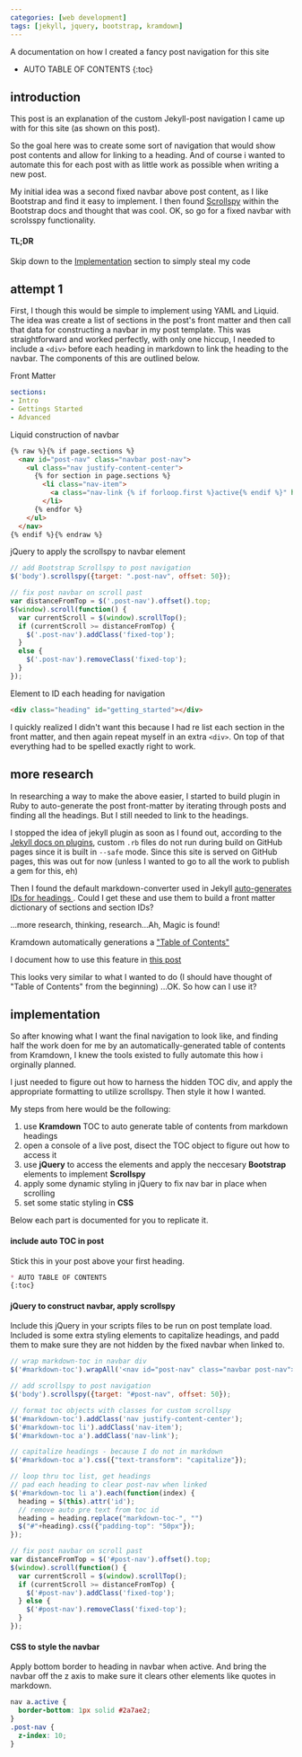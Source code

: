 ```yaml
---
categories: [web development]
tags: [jekyll, jquery, bootstrap, kramdown]
---
```


A documentation on how I created a fancy post navigation for this site  

<!-- excerpt separator -->

* AUTO TABLE OF CONTENTS
{:toc}

## introduction

This post is an explanation of the custom Jekyll-post navigation I came up with for this site (as shown on this post).  

So the goal here was to create some sort of navigation that would show post contents and allow for linking to a heading. And of course i wanted to automate this for each post with as little work as possible when writing a new post.  

My initial idea was a second fixed navbar above post content, as I like Bootstrap and find it easy to implement. I then found [Scrollspy](http://v4-alpha.getbootstrap.com/components/scrollspy/) within the Bootstrap docs and thought that was cool. OK, so go for a fixed navbar with scrolsspy functionality.  

#### TL;DR

Skip down to the  [Implementation](https://knanne.github.io/posts/how-to-create-custom-post-navigation-in-jekyll#implementation) section to simply steal my code

## attempt 1

First, I though this would be simple to implement using YAML and Liquid. The idea was create a list of sections in the post's front matter and then call that data for constructing a navbar in my post template. This was straightforward and worked perfectly, with only one hiccup, I needed to include a `<div>` before each heading in markdown to link the heading to the navbar. The components of this are outlined below.  

Front Matter  

```yaml
sections:
- Intro
- Gettings Started
- Advanced
```

Liquid construction of navbar  

```html
{% raw %}{% if page.sections %}
  <nav id="post-nav" class="navbar post-nav">
    <ul class="nav justify-content-center">
      {% for section in page.sections %}
        <li class="nav-item">
          <a class="nav-link {% if forloop.first %}active{% endif %}" href="#{{ section | replace: ' ', '_' | downcase }}">{{ section }}</a>
        </li>
      {% endfor %}
    </ul>
  </nav>
{% endif %}{% endraw %}
```

jQuery to apply the scrollspy to navbar element  

```javascript
// add Bootstrap Scrollspy to post navigation
$('body').scrollspy({target: ".post-nav", offset: 50});

// fix post navbar on scroll past
var distanceFromTop = $('.post-nav').offset().top;
$(window).scroll(function() {
  var currentScroll = $(window).scrollTop();
  if (currentScroll >= distanceFromTop) {
    $('.post-nav').addClass('fixed-top');
  }
  else {
    $('.post-nav').removeClass('fixed-top');
  }
});
```

Element to ID each heading for navigation  

```html
<div class="heading" id="getting_started"></div>
```

I quickly realized I didn't want this because I had re list each section in the front matter, and then again repeat myself in an extra `<div>`. On top of that everything had to be spelled exactly right to work.  

## more research

In researching a way to make the above easier, I started to build plugin in Ruby to auto-generate the post front-matter by iterating through posts and finding all the headings. But I still needed to link to the headings.  

I stopped the idea of jekyll plugin as soon as I found out, according to the [Jekyll docs on plugins](http://jekyllrb.com/docs/plugins/), custom `.rb` files do not run during build on GitHub pages since it is built in `--safe` mode. Since this site is served on GitHub pages, this was out for now (unless I wanted to go to all the work to publish a gem for this, eh)

Then I found the default markdown-converter used in Jekyll [auto-generates IDs for headings ](https://kramdown.gettalong.org/converter/html). Could I get these and use them to build a front matter dictionary of sections and section IDs?  

...more research, thinking, research...Ah, Magic is found!  

Kramdown automatically generations a ["Table of Contents"](https://kramdown.gettalong.org/converter/html.html#toc)  

I document how to use this feature in [this post](https://knanne.github.io/posts/creating-a-website-with-jekyll-and-github-pages#code-snippets)

This looks very similar to what I wanted to do (I should have thought of "Table of Contents" from the beginning) ...OK. So how can I use it?

## implementation

So after knowing what I want the final navigation to look like, and finding half the work doen for me by an automatically-generated table of contents from Kramdown, I knew the tools existed to fully automate this how i orginally planned.  

I just needed to figure out how to harness the hidden TOC div, and apply the appropriate formatting to utilize scrollspy. Then style it how I wanted.  

My steps from here would be the following:  

1. use **Kramdown** TOC to auto generate table of contents from markdown headings
2. open a console of a live post, disect the TOC object to figure out how to access it
3. use **jQuery** to access the elements and apply the neccesary **Bootstrap** elements to implement **Scrollspy**
4. apply some dynamic styling in jQuery to fix nav bar in place when scrolling
5. set some static styling in **CSS**

Below each part is documented for you to replicate it.  

#### include auto TOC in post

Stick this in your post above your first heading.  

```markdown
* AUTO TABLE OF CONTENTS
{:toc}
```

#### jQuery to construct navbar, apply scrollspy

Include this jQuery in your scripts files to be run on post template load. Included is some extra styling elements to capitalize headings, and padd them to make sure they are not hidden by the fixed navbar when linked to.  

```javascript
// wrap markdown-toc in navbar div
$('#markdown-toc').wrapAll('<nav id="post-nav" class="navbar post-nav">');

// add scrollspy to post navigation
$('body').scrollspy({target: "#post-nav", offset: 50});

// format toc objects with classes for custom scrollspy
$('#markdown-toc').addClass('nav justify-content-center');
$('#markdown-toc li').addClass('nav-item');
$('#markdown-toc a').addClass('nav-link');

// capitalize headings - because I do not in markdown
$('#markdown-toc a').css({"text-transform": "capitalize"});

// loop thru toc list, get headings
// pad each heading to clear post-nav when linked
$('#markdown-toc li a').each(function(index) {
  heading = $(this).attr('id');
  // remove auto pre text from toc id
  heading = heading.replace("markdown-toc-", "")
  $("#"+heading).css({"padding-top": "50px"});
});

// fix post navbar on scroll past
var distanceFromTop = $('#post-nav').offset().top;
$(window).scroll(function() {
  var currentScroll = $(window).scrollTop();
  if (currentScroll >= distanceFromTop) {
    $('#post-nav').addClass('fixed-top');
  } else {
    $('#post-nav').removeClass('fixed-top');
  }
});
```

#### CSS to style the navbar

Apply bottom border to heading in navbar when active. And bring the navbar off the z axis to make sure it clears other elements like quotes in markdown.

```css
nav a.active {
  border-bottom: 1px solid #2a7ae2;
}
.post-nav {
  z-index: 10;
}
```
